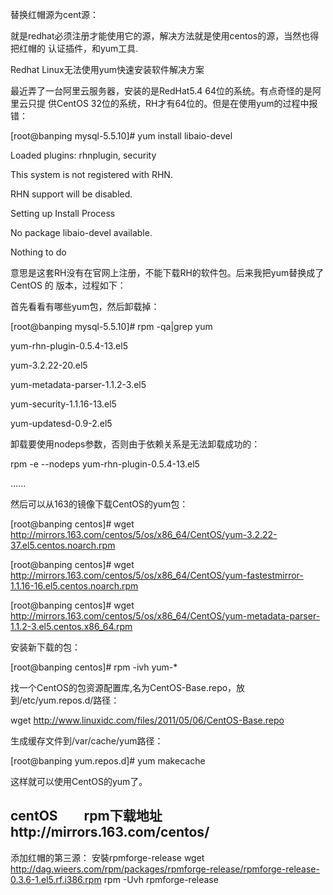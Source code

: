 替换红帽源为cent源：

就是redhat必须注册才能使用它的源，解决方法就是使用centos的源，当然也得把红帽的
认证插件，和yum工具.

Redhat Linux无法使用yum快速安装软件解决方案

最近弄了一台阿里云服务器，安装的是RedHat5.4 64位的系统。有点奇怪的是阿里云只提
供CentOS 32位的系统，RH才有64位的。但是在使用yum的过程中报错：
 
[root@banping mysql-5.5.10]# yum install libaio-devel
 
Loaded plugins: rhnplugin, security
 
This system is not registered with RHN.
 
RHN support will be disabled.
 
Setting up Install Process
 
No package libaio-devel available.
 
Nothing to do
 
意思是这套RH没有在官网上注册，不能下载RH的软件包。后来我把yum替换成了CentOS 的
版本，过程如下：
 
首先看看有哪些yum包，然后卸载掉：
 
[root@banping mysql-5.5.10]# rpm -qa|grep yum
 
yum-rhn-plugin-0.5.4-13.el5
 
yum-3.2.22-20.el5
 
yum-metadata-parser-1.1.2-3.el5
 
yum-security-1.1.16-13.el5
 
yum-updatesd-0.9-2.el5
 
卸载要使用nodeps参数，否则由于依赖关系是无法卸载成功的：
 
rpm -e --nodeps yum-rhn-plugin-0.5.4-13.el5
 
......
 
然后可以从163的镜像下载CentOS的yum包：
 
[root@banping centos]# wget http://mirrors.163.com/centos/5/os/x86_64/CentOS/yum-3.2.22-37.el5.centos.noarch.rpm
 
[root@banping centos]# wget http://mirrors.163.com/centos/5/os/x86_64/CentOS/yum-fastestmirror-1.1.16-16.el5.centos.noarch.rpm
 
[root@banping centos]# wget http://mirrors.163.com/centos/5/os/x86_64/CentOS/yum-metadata-parser-1.1.2-3.el5.centos.x86_64.rpm
 
安装新下载的包：
 
[root@banping centos]# rpm -ivh yum-*
 
找一个CentOS的包资源配置库,名为CentOS-Base.repo，放到/etc/yum.repos.d/路径：
 
wget http://www.linuxidc.com/files/2011/05/06/CentOS-Base.repo
 
生成缓存文件到/var/cache/yum路径：
 
[root@banping yum.repos.d]# yum makecache
 
这样就可以使用CentOS的yum了。
 
centOS　　rpm下载地址http://mirrors.163.com/centos/
------------------------------------------------------------------------------
添加红帽的第三源：
安裝rpmforge-release
	wget http://dag.wieers.com/rpm/packages/rpmforge-release/rpmforge-release-0.3.6-1.el5.rf.i386.rpm
	rpm -Uvh rpmforge-release
